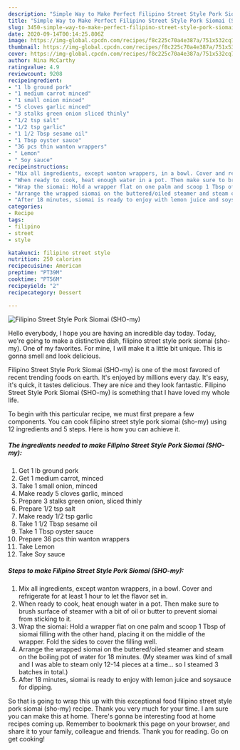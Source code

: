 ```yaml
---
description: "Simple Way to Make Perfect Filipino Street Style Pork Siomai (SHO-my)"
title: "Simple Way to Make Perfect Filipino Street Style Pork Siomai (SHO-my)"
slug: 3450-simple-way-to-make-perfect-filipino-street-style-pork-siomai-sho-my
date: 2020-09-14T00:14:25.806Z
image: https://img-global.cpcdn.com/recipes/f8c225c70a4e387a/751x532cq70/filipino-street-style-pork-siomai-sho-my-recipe-main-photo.jpg
thumbnail: https://img-global.cpcdn.com/recipes/f8c225c70a4e387a/751x532cq70/filipino-street-style-pork-siomai-sho-my-recipe-main-photo.jpg
cover: https://img-global.cpcdn.com/recipes/f8c225c70a4e387a/751x532cq70/filipino-street-style-pork-siomai-sho-my-recipe-main-photo.jpg
author: Nina McCarthy
ratingvalue: 4.9
reviewcount: 9208
recipeingredient:
- "1 lb ground pork"
- "1 medium carrot minced"
- "1 small onion minced"
- "5 cloves garlic minced"
- "3 stalks green onion sliced thinly"
- "1/2 tsp salt"
- "1/2 tsp garlic"
- "1 1/2 Tbsp sesame oil"
- "1 Tbsp oyster sauce"
- "36 pcs thin wanton wrappers"
- " Lemon"
- " Soy sauce"
recipeinstructions:
- "Mix all ingredients, except wanton wrappers, in a bowl. Cover and refrigerate for at least 1 hour to let the flavor set in."
- "When ready to cook, heat enough water in a pot. Then make sure to brush surface of steamer with a bit of oil or butter to prevent siomai from sticking to it."
- "Wrap the siomai: Hold a wrapper flat on one palm and scoop 1 Tbsp of siomai filling with the other hand, placing it on the middle of the wrapper. Fold the sides to cover the filling well."
- "Arrange the wrapped siomai on the buttered/oiled steamer and steam on the boiling pot of water for 18 minutes. (My steamer was kind of small and I was able to steam only 12-14 pieces at a time... so I steamed 3 batches in total.)"
- "After 18 minutes, siomai is ready to enjoy with lemon juice and soysauce for dipping."
categories:
- Recipe
tags:
- filipino
- street
- style

katakunci: filipino street style 
nutrition: 250 calories
recipecuisine: American
preptime: "PT39M"
cooktime: "PT56M"
recipeyield: "2"
recipecategory: Dessert

---
```



![Filipino Street Style Pork Siomai (SHO-my)](https://img-global.cpcdn.com/recipes/f8c225c70a4e387a/751x532cq70/filipino-street-style-pork-siomai-sho-my-recipe-main-photo.jpg)

Hello everybody, I hope you are having an incredible day today. Today, we're going to make a distinctive dish, filipino street style pork siomai (sho-my). One of my favorites. For mine, I will make it a little bit unique. This is gonna smell and look delicious.

Filipino Street Style Pork Siomai (SHO-my) is one of the most favored of recent trending foods on earth. It's enjoyed by millions every day. It's easy, it's quick, it tastes delicious. They are nice and they look fantastic. Filipino Street Style Pork Siomai (SHO-my) is something that I have loved my whole life.




To begin with this particular recipe, we must first prepare a few components. You can cook filipino street style pork siomai (sho-my) using 12 ingredients and 5 steps. Here is how you can achieve it.

<!--inarticleads1-->

##### The ingredients needed to make Filipino Street Style Pork Siomai (SHO-my):

1. Get 1 lb ground pork
1. Get 1 medium carrot, minced
1. Take 1 small onion, minced
1. Make ready 5 cloves garlic, minced
1. Prepare 3 stalks green onion, sliced thinly
1. Prepare 1/2 tsp salt
1. Make ready 1/2 tsp garlic
1. Take 1 1/2 Tbsp sesame oil
1. Take 1 Tbsp oyster sauce
1. Prepare 36 pcs thin wanton wrappers
1. Take  Lemon
1. Take  Soy sauce




<!--inarticleads2-->

##### Steps to make Filipino Street Style Pork Siomai (SHO-my):

1. Mix all ingredients, except wanton wrappers, in a bowl. Cover and refrigerate for at least 1 hour to let the flavor set in.
1. When ready to cook, heat enough water in a pot. Then make sure to brush surface of steamer with a bit of oil or butter to prevent siomai from sticking to it.
1. Wrap the siomai: Hold a wrapper flat on one palm and scoop 1 Tbsp of siomai filling with the other hand, placing it on the middle of the wrapper. Fold the sides to cover the filling well.
1. Arrange the wrapped siomai on the buttered/oiled steamer and steam on the boiling pot of water for 18 minutes. (My steamer was kind of small and I was able to steam only 12-14 pieces at a time... so I steamed 3 batches in total.)
1. After 18 minutes, siomai is ready to enjoy with lemon juice and soysauce for dipping.




So that is going to wrap this up with this exceptional food filipino street style pork siomai (sho-my) recipe. Thank you very much for your time. I am sure you can make this at home. There's gonna be interesting food at home recipes coming up. Remember to bookmark this page on your browser, and share it to your family, colleague and friends. Thank you for reading. Go on get cooking!
